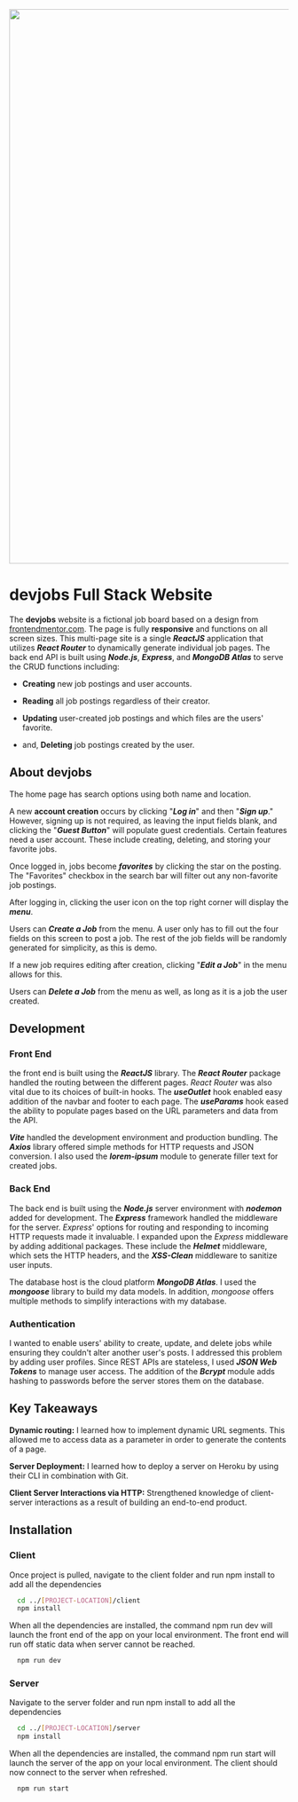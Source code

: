 <div align="center"> 
	<img src="https://user-images.githubusercontent.com/64343445/203610796-b0cda762-efd5-459e-892d-98e354f59c73.jpg" width= "1000">
</div> 

# devjobs Full Stack Website
    
The **devjobs** website is a fictional job board based on a design from [frontendmentor.com](https://www.frontendmentor.io/challenges/devjobs-web-app-HuvC_LP4l). The page is fully **responsive** and functions on all screen sizes. This multi-page site is a single ***ReactJS*** application that utilizes ***React Router*** to dynamically generate individual job pages. The back end API is built using ***Node.js***, ***Express***, and ***MongoDB Atlas*** to serve the CRUD functions including:

- **Creating** new job postings and user accounts.

- **Reading** all job postings regardless of their creator.

- **Updating** user-created job postings and which files are the users' favorite. 

- and, **Deleting**  job postings created by the user.  



## About devjobs

The home page has search options using both name and location.

A new **account creation** occurs by clicking "***Log in***" and then "***Sign up***." However, signing up is not required, as leaving the input fields blank, and clicking the "***Guest Button***" will populate guest credentials. Certain features need a user account. These include creating, deleting, and storing your favorite jobs.

Once logged in, jobs become ***favorites*** by clicking the star on the posting. The "Favorites" checkbox in the search bar will filter out any non-favorite job postings.

After logging in, clicking the user icon on the top right corner will display the ***menu***.

Users can ***Create a Job*** from the menu. A user only has to fill out the four fields on this screen to post a job. The rest of the job fields will be randomly generated for simplicity, as this is demo.

If a new job requires editing after creation, clicking "***Edit a Job***" in the menu allows for this. 

Users can ***Delete a Job*** from the menu as well, as long as it is a job the user created.



## Development

### Front End 
the front end is built using the ***ReactJS*** library. The ***React Router*** package handled the routing between the different pages. *React Router* was also vital due to its choices of built-in hooks. The ***useOutlet*** hook enabled easy addition of the navbar and footer to each page. The ***useParams*** hook eased the ability to populate pages based on the URL parameters and data from the API.

***Vite*** handled the development environment and production bundling. The ***Axios*** library offered simple methods for HTTP requests and JSON conversion. I also used the ***lorem-ipsum*** module to generate filler text for created jobs. 

### Back End 
The back end is built using the ***Node.js*** server environment with ***nodemon*** added for development. The ***Express*** framework handled the middleware for the server. *Express*' options for routing and responding to incoming HTTP requests made it invaluable. I expanded upon the *Express* middleware by adding additional packages. These include the ***Helmet*** middleware, which sets the HTTP headers, and the ***XSS-Clean*** middleware to sanitize user inputs.

The database host is the cloud platform ***MongoDB Atlas***. I used the ***mongoose*** library to build my data models. In addition, *mongoose* offers multiple methods to simplify interactions with my database.

### Authentication
I wanted to enable users' ability to create, update, and delete jobs while ensuring they couldn't alter another user's posts. I addressed this problem by adding user profiles. Since REST APIs are stateless, I used ***JSON Web Tokens*** to manage user access. The addition of the ***Bcrypt*** module adds hashing to passwords before the server stores them on the database.



## Key Takeaways

**Dynamic routing:** I learned how to implement dynamic URL segments. This allowed me to access data as a parameter in order to generate the contents of a page.

**Server Deployment:** I learned how to deploy a server on Heroku by using their CLI in combination with Git.

**Client Server Interactions via HTTP:** Strengthened knowledge of client-server interactions as a result of building an end-to-end product. 


## Installation

### Client

Once project is pulled, navigate to the client folder and run npm install to add all the dependencies 

```bash
  cd ../[PROJECT-LOCATION]/client
  npm install
```

When all the dependencies are installed, the command npm run dev will launch the front end of the app on your local environment. The front end will run off static data when server cannot be reached.

```bash
  npm run dev
 ```

### Server

Navigate to the server folder and run npm install to add all the dependencies 

```bash
  cd ../[PROJECT-LOCATION]/server
  npm install
```

When all the dependencies are installed, the command npm run start will launch the server of the app on your local environment. The client should now connect to the server when refreshed.

```bash
  npm run start
```   
